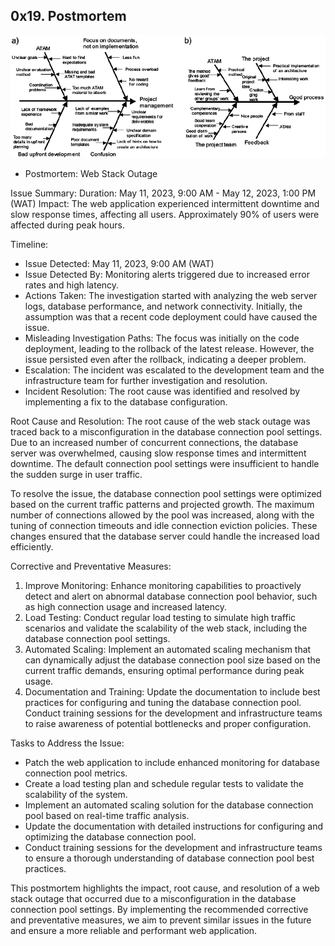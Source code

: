 ## 0x19. Postmortem
<img src="postmortem.png" alt="postmortem" />

- Postmortem: Web Stack Outage

Issue Summary:
Duration: May 11, 2023, 9:00 AM - May 12, 2023, 1:00 PM (WAT)
Impact: The web application experienced intermittent downtime and slow response times, affecting all users. Approximately 90% of users were affected during peak hours.

Timeline:
- Issue Detected: May 11, 2023, 9:00 AM (WAT)
- Issue Detected By: Monitoring alerts triggered due to increased error rates and high latency.
- Actions Taken: The investigation started with analyzing the web server logs, database performance, and network connectivity. Initially, the assumption was that a recent code deployment could have caused the issue.
- Misleading Investigation Paths: The focus was initially on the code deployment, leading to the rollback of the latest release. However, the issue persisted even after the rollback, indicating a deeper problem.
- Escalation: The incident was escalated to the development team and the infrastructure team for further investigation and resolution.
- Incident Resolution: The root cause was identified and resolved by implementing a fix to the database configuration.

Root Cause and Resolution:
The root cause of the web stack outage was traced back to a misconfiguration in the database connection pool settings. Due to an increased number of concurrent connections, the database server was overwhelmed, causing slow response times and intermittent downtime. The default connection pool settings were insufficient to handle the sudden surge in user traffic.

To resolve the issue, the database connection pool settings were optimized based on the current traffic patterns and projected growth. The maximum number of connections allowed by the pool was increased, along with the tuning of connection timeouts and idle connection eviction policies. These changes ensured that the database server could handle the increased load efficiently.

Corrective and Preventative Measures:
1. Improve Monitoring: Enhance monitoring capabilities to proactively detect and alert on abnormal database connection pool behavior, such as high connection usage and increased latency.
2. Load Testing: Conduct regular load testing to simulate high traffic scenarios and validate the scalability of the web stack, including the database connection pool settings.
3. Automated Scaling: Implement an automated scaling mechanism that can dynamically adjust the database connection pool size based on the current traffic demands, ensuring optimal performance during peak usage.
4. Documentation and Training: Update the documentation to include best practices for configuring and tuning the database connection pool. Conduct training sessions for the development and infrastructure teams to raise awareness of potential bottlenecks and proper configuration.

Tasks to Address the Issue:
- Patch the web application to include enhanced monitoring for database connection pool metrics.
- Create a load testing plan and schedule regular tests to validate the scalability of the system.
- Implement an automated scaling solution for the database connection pool based on real-time traffic analysis.
- Update the documentation with detailed instructions for configuring and optimizing the database connection pool.
- Conduct training sessions for the development and infrastructure teams to ensure a thorough understanding of database connection pool best practices.

This postmortem highlights the impact, root cause, and resolution of a web stack outage that occurred due to a misconfiguration in the database connection pool settings. By implementing the recommended corrective and preventative measures, we aim to prevent similar issues in the future and ensure a more reliable and performant web application.
